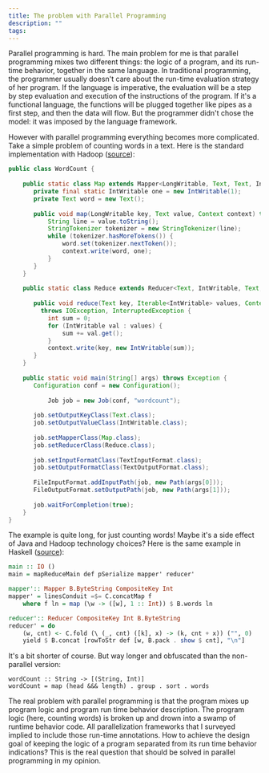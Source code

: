```yaml
---
title: The problem with Parallel Programming
description: "" 
tags: 
---
```


Parallel programming is hard.
The main problem for me is that parallel programming mixes two different things: the logic of a program, and its run-time behavior, together in the same language.
In traditional programming, the programmer usually doesn't care about the run-time evaluation strategy of her program.
If the language is imperative, the evaluation will be a step by step evaluation and execution of the instructions of the program.
If it's a functional language, the functions will be plugged together like pipes as a first step, and then the data will flow.
But the programmer didn't chose the model: it was imposed by the language framework.

However with parallel programming everything becomes more complicated.
Take a simple problem of counting words in a text.
Here is the standard implementation with Hadoop ([source](http://wiki.apache.org/hadoop/WordCount)):

```Java
public class WordCount {
           
    public static class Map extends Mapper<LongWritable, Text, Text, IntWritable> {
       private final static IntWritable one = new IntWritable(1);
       private Text word = new Text();
           
       public void map(LongWritable key, Text value, Context context) throws IOException, InterruptedException {
           String line = value.toString();
           StringTokenizer tokenizer = new StringTokenizer(line);
           while (tokenizer.hasMoreTokens()) {
               word.set(tokenizer.nextToken());
               context.write(word, one);
           }
       }
    } 
           
    public static class Reduce extends Reducer<Text, IntWritable, Text, IntWritable> {
   
       public void reduce(Text key, Iterable<IntWritable> values, Context context) 
         throws IOException, InterruptedException {
           int sum = 0;
           for (IntWritable val : values) {
               sum += val.get();
           }
           context.write(key, new IntWritable(sum));
       }
    }
           
    public static void main(String[] args) throws Exception {
       Configuration conf = new Configuration();
           
           Job job = new Job(conf, "wordcount");
       
       job.setOutputKeyClass(Text.class);
       job.setOutputValueClass(IntWritable.class);
           
       job.setMapperClass(Map.class);
       job.setReducerClass(Reduce.class);
           
       job.setInputFormatClass(TextInputFormat.class);
       job.setOutputFormatClass(TextOutputFormat.class);
           
       FileInputFormat.addInputPath(job, new Path(args[0]));
       FileOutputFormat.setOutputPath(job, new Path(args[1]));
           
       job.waitForCompletion(true);
    }
}
```

The example is quite long, for just counting words!
Maybe it's a side effect of Java and Hadoop technology choices?
Here is the same example in Haskell ([source](https://github.com/Soostone/hadron/blob/master/examples/WordCount.hs)):

```Haskell
main :: IO ()
main = mapReduceMain def pSerialize mapper' reducer'

mapper':: Mapper B.ByteString CompositeKey Int
mapper' = linesConduit =$= C.concatMap f
    where f ln = map (\w -> ([w], 1 :: Int)) $ B.words ln

reducer':: Reducer CompositeKey Int B.ByteString
reducer' = do
    (w, cnt) <- C.fold (\ (_, cnt) ([k], x) -> (k, cnt + x)) ("", 0)
    yield $ B.concat [rowToStr def [w, B.pack . show $ cnt], "\n"]
```

It's a bit shorter of course.
But way longer and obfuscated than the non-parallel version:

    wordCount :: String -> [(String, Int)]
    wordCount = map (head &&& length) . group . sort . words

The real problem with parallel programming is that the program mixes up program logic and program run time behavior description.
The program logic (here, counting words) is broken up and drown into a swamp of runtime behavior code.
All parallelization frameworks that I surveyed implied to include those run-time annotations.
How to achieve the design goal of keeping the logic of a program separated from its run time behavior indications?
This is the real question that should be solved in parallel programming in my opinion.



